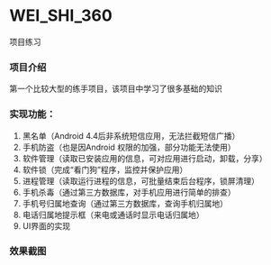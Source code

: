 # WEI_SHI_360
项目练习
### 项目介绍
第一个比较大型的练手项目，该项目中学习了很多基础的知识

### 实现功能：

1. 黑名单（Android 4.4后非系统短信应用，无法拦截短信广播）
2. 手机防盗（也是因Android 权限的加强，部分功能无法使用）
3. 软件管理（读取已安装应用的信息，可对应用进行启动，卸载，分享）
4. 软件锁（完成“看门狗”程序，监控并保护应用）
5. 进程管理（读取运行进程的信息，可批量结束后台程序，锁屏清理）
6. 手机杀毒（通过第三方数据库，对手机应用进行简单的排查）
7. 手机号归属地查询（通过第三方数据库，查询手机归属地）
8. 电话归属地提示框（来电或通话时显示电话归属地）
9. UI界面的实现

### 效果截图
